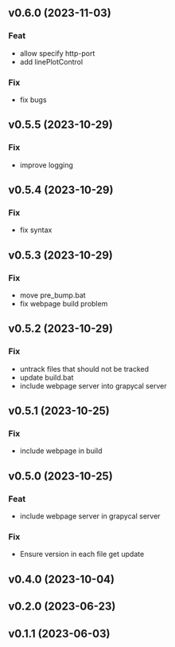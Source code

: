 ## v0.6.0 (2023-11-03)

### Feat

- allow specify http-port
- add linePlotControl

### Fix

- fix bugs

## v0.5.5 (2023-10-29)

### Fix

- improve logging

## v0.5.4 (2023-10-29)

### Fix

- fix syntax

## v0.5.3 (2023-10-29)

### Fix

- move pre_bump.bat
- fix webpage build problem

## v0.5.2 (2023-10-29)

### Fix

- untrack files that should not be tracked
- update build.bat
- include webpage server into grapycal server

## v0.5.1 (2023-10-25)

### Fix

- include webpage in build

## v0.5.0 (2023-10-25)

### Feat

- include webpage server in grapycal server

### Fix

- Ensure version in each file get update

## v0.4.0 (2023-10-04)

## v0.2.0 (2023-06-23)

## v0.1.1 (2023-06-03)
